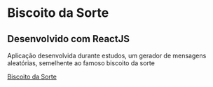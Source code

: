 <h1>Biscoito da Sorte</h1>

<h2>Desenvolvido com ReactJS</h2>

<p>Aplicação desenvolvida durante estudos, um gerador de mensagens aleatórias, semelhente ao famoso biscoito da sorte</p>

<a href= "https://biscoito-da-sorte-mu-sepia.vercel.app/" target="_blank" rel="external">Biscoito da Sorte</a>
